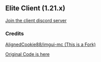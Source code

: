 ## Elite Client (1.21.x)

[Join the client discord server](https://discord.gg/y8ZDqRxSCy)

### Credits

[AlignedCookie88/imgui-mc (This is a Fork)](https://github.com/AlignedCookie88/imgui-mc)

[Original Code is here](https://github.com/mjwells2002/imgui-mc)
